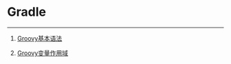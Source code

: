 # Gradle

----

1. [Groovy基本语法](Day1%20Hello%20groovy/MissionComplete.md)

2. [Groovy变量作用域](Day2%20Variable%20scope/MissionComplete.md)